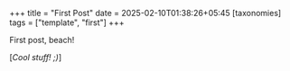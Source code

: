 +++
title = "First Post"
date = 2025-02-10T01:38:26+05:45
[taxonomies]
tags = ["template", "first"]
+++

First post, beach!

[_Cool stuff! ;)_]